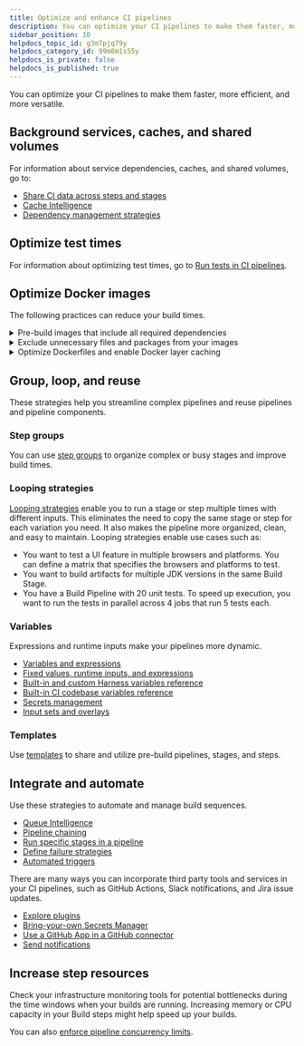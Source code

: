 ```yaml
---
title: Optimize and enhance CI pipelines
description: You can optimize your CI pipelines to make them faster, more efficient, and more versatile.
sidebar_position: 10
helpdocs_topic_id: g3m7pjq79y
helpdocs_category_id: 99m8m1s55y
helpdocs_is_private: false
helpdocs_is_published: true
---
```


You can optimize your CI pipelines to make them faster, more efficient, and more versatile.

## Background services, caches, and shared volumes

For information about service dependencies, caches, and shared volumes, go to:

* [Share CI data across steps and stages](../caching-ci-data/share-ci-data-across-steps-and-stages.md)
* [Cache Intelligence](../caching-ci-data/cache-intelligence.md)
* [Dependency management strategies](../manage-dependencies/dependency-mgmt-strategies.md)

## Optimize test times

For information about optimizing test times, go to [Run tests in CI pipelines](../set-up-test-intelligence/run-tests-in-ci.md).

## Optimize Docker images

The following practices can reduce your build times.

<details>
<summary>Pre-build images that include all required dependencies</summary>

If most of the build time is spent downloading dependencies, you should pre-build an image with all required dependencies in a separate pipeline. Then, set up a periodic pipeline that builds the image with all the latest dependencies and pushes it to your Docker registry. Use this image in all of your build pipelines.

Pre-building images with all required dependencies is more efficient than downloading them to a baseline image as part of the Build setup. This is especially true if you update your images often to ensure that they include all the latest updates.

</details>

<details>
<summary>Exclude unnecessary files and packages from your images</summary>

In addition to reducing build times, excluding unnecessary files and packages makes the resulting images smaller, simpler, and more portable. You can use [dockerignore](https://docs.docker.com/engine/reference/builder/#dockerignore-file) files to exclude unnecessary files and folders from your images.

</details>

<details>
<summary>Optimize Dockerfiles and enable Docker layer caching</summary>

* Sort multi-line arguments in your Dockerfile alphabetically. This makes it easier to update and avoid duplicate packages.
* Review [Docker's best practices for writing Dockerfiles](https://docs.docker.com/develop/develop-images/dockerfile_best-practices/).
* [Enable Docker layer caching.](/docs/continuous-integration/use-ci/caching-ci-data/share-ci-data-across-steps-and-stages#docker-layer-caching)

</details>

## Group, loop, and reuse

These strategies help you streamline complex pipelines and reuse pipelines and pipeline components.

### Step groups

You can use [step groups](./group-ci-steps-using-step-groups.md) to organize complex or busy stages and improve build times.

### Looping strategies

[Looping strategies](/docs/platform/Pipelines/looping-strategies-matrix-repeat-and-parallelism) enable you to run a stage or step multiple times with different inputs. This eliminates the need to copy the same stage or step for each variation you need. It also makes the pipeline more organized, clean, and easy to maintain. Looping strategies enable use cases such as:

* You want to test a UI feature in multiple browsers and platforms. You can define a matrix that specifies the browsers and platforms to test.
* You want to build artifacts for multiple JDK versions in the same Build Stage.
* You have a Build Pipeline with 20 unit tests. To speed up execution, you want to run the tests in parallel across 4 jobs that run 5 tests each.

### Variables

Expressions and runtime inputs make your pipelines more dynamic.

* [Variables and expressions](/docs/category/variables-and-expressions/)
* [Fixed values, runtime inputs, and expressions](/docs/platform/references/runtime-inputs/)
* [Built-in and custom Harness variables reference](/docs/platform/variables-and-expressions/harness-variables/)
* [Built-in CI codebase variables reference](../codebase-configuration/built-in-cie-codebase-variables-reference.md)
* [Secrets management](/docs/platform/Secrets/Secrets-Management/harness-secret-manager-overview)
* [Input sets and overlays](/docs/platform/pipelines/input-sets/)

### Templates

Use [templates](/docs/category/templates/) to share and utilize pre-build pipelines, stages, and steps.

## Integrate and automate

Use these strategies to automate and manage build sequences.

* [Queue Intelligence](./queue-intelligence.md)
* [Pipeline chaining](/docs/platform/pipelines/pipeline-chaining/)
* [Run specific stages in a pipeline](/docs/platform/pipelines/run-specific-stage-in-pipeline/)
* [Define failure strategies](/docs/platform/pipelines/define-a-failure-strategy-on-stages-and-steps/)
* [Automated triggers](/docs/category/triggers/)

There are many ways you can incorporate third party tools and services in your CI pipelines, such as GitHub Actions, Slack notifications, and Jira issue updates.

* [Explore plugins](../use-drone-plugins/explore-ci-plugins.md)
* [Bring-your-own Secrets Manager](/docs/platform/Secrets/Secrets-Management/add-secrets-manager)
* [Use a GitHub App in a GitHub connector](/docs/platform/Connectors/Code-Repositories/git-hub-app-support)
* [Send notifications](/docs/category/notifications-1/)

## Increase step resources

Check your infrastructure monitoring tools for potential bottlenecks during the time windows when your builds are running. Increasing memory or CPU capacity in your Build steps might help speed up your builds.

You can also [enforce pipeline concurrency limits](/docs/platform/settings/pipeline-settings/).
